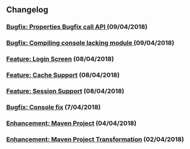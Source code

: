 ## Changelog

### [Bugfix: Properties Bugfix call API ](https://github.com/acalvoa/earlgrey/pull/28) (09/04/2018)
### [Bugfix: Compiling console lacking module ](https://github.com/acalvoa/earlgrey/pull/26) (09/04/2018)
### [Feature: Login Screen](https://github.com/acalvoa/earlgrey/pull/17) (08/04/2018)
### [Feature: Cache Support](https://github.com/acalvoa/earlgrey/pull/15) (08/04/2018)
### [Feature: Session Support](https://github.com/acalvoa/earlgrey/pull/14) (08/04/2018)
### [Bugfix: Console fix](https://github.com/acalvoa/earlgrey/pull/12) (7/04/2018)
### [Enhancement: Maven Project](https://github.com/acalvoa/earlgrey/pull/4) (04/04/2018)
### [Enhancement: Maven Project Transformation](https://github.com/acalvoa/earlgrey/pull/3) (02/04/2018)

